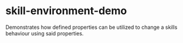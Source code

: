 # skill-environment-demo

Demonstrates how defined properties can be utilized to change a skills behaviour using said properties.
